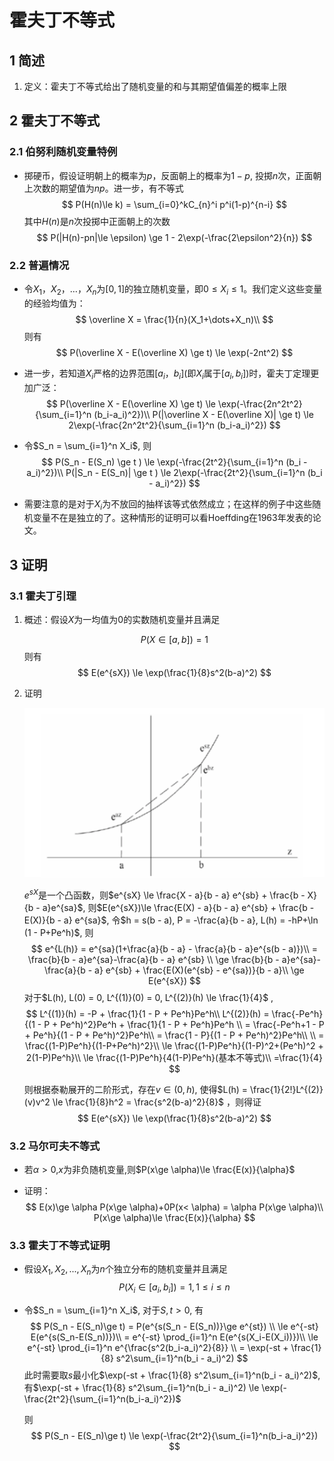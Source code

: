 # 霍夫丁不等式

## 1 简述

1. 定义：霍夫丁不等式给出了随机变量的和与其期望值偏差的概率上限

## 2 霍夫丁不等式

### 2.1 伯努利随机变量特例

* 掷硬币，假设证明朝上的概率为$p$，反面朝上的概率为$1-p$, 投掷$n$次，正面朝上次数的期望值为$np$。进一步，有不等式
  $$
  P(H(n)\le k) = \sum_{i=0}^kC_{n}^i p^i(1-p)^{n-i}
  $$
  其中$H(n)$是$n$次投掷中正面朝上的次数
  $$
  P(|H(n)-pn|\le \epsilon) \ge 1 - 2\exp(-\frac{2\epsilon^2}{n})
  $$
  

### 2.2 普遍情况

* 令$X_1，X_2，\dots，X_n​$为$[0,1]​$的独立随机变量，即$0\le X_i \le 1​$。我们定义这些变量的经验均值为：
  $$
  \overline X = \frac{1}{n}(X_1+\dots+X_n)\\
  $$
  则有
  $$
  P(\overline X - E(\overline X) \ge t) \le \exp(-2nt^2)
  $$

* 进一步，若知道$X_i​$严格的边界范围$[a_i，b_i]​$(即$X_i​$属于$[a_i,b_i]​$)时，霍夫丁定理更加广泛：
  $$
  P(\overline X - E(\overline X) \ge t) \le \exp(-\frac{2n^2t^2}{\sum_{i=1}^n (b_i-a_i)^2})\\
  P(|\overline X - E(\overline X)| \ge t) \le 2\exp(-\frac{2n^2t^2}{\sum_{i=1}^n (b_i-a_i)^2})
  $$

* 令$S_n = \sum_{i=1}^n X_i​$, 则
  $$
  P(S_n - E(S_n) \ge t ) \le \exp(-\frac{2t^2}{\sum_{i=1}^n (b_i - a_i)^2})\\
  P(|S_n - E(S_n)| \ge t ) \le 2\exp(-\frac{2t^2}{\sum_{i=1}^n (b_i - a_i)^2})
  $$

* 需要注意的是对于$X_i$为不放回的抽样该等式依然成立；在这样的例子中这些随机变量不在是独立的了。这种情形的证明可以看Hoeffding在1963年发表的论文。

## 3 证明

### 3.1 霍夫丁引理

1. 概述：假设$X​$为一均值为$0​$的实数随机变量并且满足

   $$
   P(X\in [a,b]) = 1
   $$
   则有
   $$
   E(e^{sX}) \le \exp(\frac{1}{8}s^2(b-a)^2)
   $$

2. 证明

   ![1614943215578](assets/1614943215578.png)

   $e^{sX}$是一个凸函数，则$e^{sX} \le \frac{X - a}{b - a} e^{sb} + \frac{b - X}{b - a}e^{sa}$, 则$E(e^{sX})\le \frac{E(X) - a}{b - a} e^{sb} + \frac{b - E(X)}{b - a} e^{sa}$, 令$h = s(b - a), P = -\frac{a}{b - a}, L(h) = -hP+\ln (1 - P+Pe^h)$, 则
   $$
   e^{L(h)} = e^{sa}(1+\frac{a}{b - a} - \frac{a}{b - a}e^{s(b - a)})\\ = \frac{b}{b - a}e^{sa}-\frac{a}{b - a} e^{sb} \\
   \ge \frac{b}{b - a}e^{sa}-\frac{a}{b - a} e^{sb} + \frac{E(X)(e^{sb} - e^{sa})}{b - a}\\
   \ge E(e^{sX})
   $$
   对于$L(h), L(0) = 0, L^{(1)}(0) = 0, L^{(2)}(h) \le \frac{1}{4}$ ,
   $$
   L^{(1)}(h) = -P + \frac{1}{1 - P + Pe^h}Pe^h\\
   L^{(2)}(h) = \frac{-Pe^h}{(1 - P + Pe^h)^2}Pe^h + \frac{1}{1 - P + Pe^h}Pe^h
   \\ = \frac{-Pe^h+1 - P + Pe^h}{(1 - P + Pe^h)^2}Pe^h\\
   =  \frac{1 - P}{(1 - P + Pe^h)^2}Pe^h\\
   \\ = \frac{(1-P)Pe^h}{(1-P+Pe^h)^2}\\
   \le \frac{(1-P)Pe^h}{(1-P)^2+(Pe^h)^2 + 2(1-P)Pe^h}\\
   \le \frac{(1-P)Pe^h}{4(1-P)Pe^h}(基本不等式)\\
   =\frac{1}{4}
   $$
   

   则根据泰勒展开的二阶形式，存在$v \in (0, h)$, 使得$L(h) = \frac{1}{2!}L^{(2)}(v)v^2 \le \frac{1}{8}h^2 = \frac{s^2(b-a)^2}{8}$ ，则得证
   $$
   E(e^{sX}) \le \exp(\frac{1}{8}s^2(b-a)^2)
   $$
   

### 3.2 马尔可夫不等式

* 若$\alpha>0​$,$x​$为非负随机变量,则$P(x\ge \alpha)\le \frac{E(x)}{\alpha}​$

* 证明：
  $$
  E(x)\ge \alpha P(x\ge \alpha)+0P(x< \alpha) = \alpha P(x\ge \alpha)\\
  P(x\ge \alpha)\le \frac{E(x)}{\alpha}
  $$
  

  

### 3.3 霍夫丁不等式证明

* 假设$X_1, X_2,...,X_n$为$n$个独立分布的随机变量并且满足
  $$
  P(X_i\in [a_i,b_i]) = 1, 1\le i \le n
  $$

* 令$S_n = \sum_{i=1}^n X_i$, 对于$S,t>0$, 有
  $$
  P(S_n - E(S_n)\ge t) = P(e^{s(S_n - E(S_n))}\ge e^{st})
  \\ \le e^{-st} E(e^{s(S_n-E(S_n))})\\
  = e^{-st} \prod_{i=1}^n E(e^{s(X_i-E(X_i))})\\
  \le e^{-st} \prod_{i=1}^n e^{\frac{s^2(b_i-a_i)^2}{8}}
  \\ = \exp(-st + \frac{1}{8} s^2\sum_{i=1}^n(b_i - a_i)^2)
  $$
  此时需要取$s$最小化$\exp(-st + \frac{1}{8} s^2\sum_{i=1}^n(b_i - a_i)^2)$, 有$\exp(-st + \frac{1}{8} s^2\sum_{i=1}^n(b_i - a_i)^2) \le \exp(-\frac{2t^2}{\sum_{i=1}^n(b_i-a_i)^2})$

  则
  $$
  P(S_n - E(S_n)\ge t)  \le \exp(-\frac{2t^2}{\sum_{i=1}^n(b_i-a_i)^2})
  $$
  

